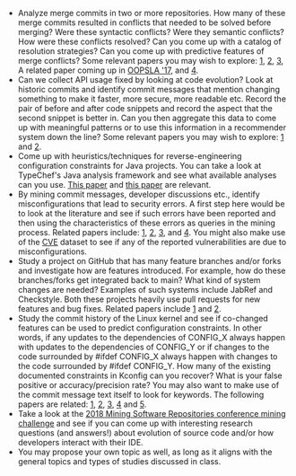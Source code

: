 * Analyze merge commits in two or more repositories. How many of these merge commits resulted in conflicts that needed to be solved before merging? Were these syntactic conflicts? Were they semantic conflicts? How were these conflicts resolved? Can you come up with a catalog of resolution strategies? Can you come up with predictive features of merge conflicts? Some relevant papers you may wish to explore: [1](http://dl.acm.org/citation.cfm?id=2819164), [2](http://ieeexplore.ieee.org/abstract/document/7321191/), [3](http://dl.acm.org/citation.cfm?id=2025139), A related paper coming up in [OOPSLA '17](http://2017.splashcon.org/track/splash-2017-OOPSLA), and [4](https://www.infosun.fim.uni-passau.de/publications/docs/LSA+17ase.pdf).
* Can we collect API usage fixed by looking at code evolution? Look at historic commits and identify commit messages that mention changing something to make it faster, more secure, more readable etc.
Record the pair of before and after code snippets and record the aspect that the second snippet is better in. Can you then aggregate this data to come up with meaningful patterns or to use this information in a recommender system down the line? Some relevant papers you may wish to explore: [1](http://maveric0.uwaterloo.ca/~migod/papers/2009/icpc09-abram.pdf) and [2](https://www.researchgate.net/profile/Christian_Bird/publication/221560341_The_Missing_Links_Bugs_and_Bug-fix_Commits/links/004635142b205c9132000000.pdf).
* Come up with heuristics/techniques for reverse-engineering configuration constraints for Java projects. You can take a look at TypeChef's Java analysis framework and see what available analyses can you use. [This paper](http://dl.acm.org/citation.cfm?id=2643001) and [this paper](http://dl.acm.org/citation.cfm?id=2568283) are relevant.
* By mining commit messages, developer discussions etc., identify misconfigurations that lead to security errors. A first step here would be to look at the literature and see if such errors have been reported and then using the characteristics of these errors as queries in the mining process.  Related papers include: [1](http://dl.acm.org/citation.cfm?id=1882308), [2](https://suif.stanford.edu/papers/fse05.pdf), [3](http://ieeexplore.ieee.org/abstract/document/5463340/), and [4](http://dl.acm.org/citation.cfm?id=2043572). You might also make use of the [CVE](https://cve.mitre.org/) dataset to see if any of the reported vulnerabilities are due to misconfigurations.
* Study a project on GitHub that has many feature branches and/or forks and investigate how are features introduced. For example, how do these branches/forks get integrated back to main? What kind of system changes are needed? Examples of such systems include JabRef and Checkstyle. Both these projects heavily use pull requests for new features and bug fixes. Related papers include [1](http://ieeexplore.ieee.org/abstract/document/7332461/) and [2](https://hal.inria.fr/hal-01519079/document).
* Study the commit history of the Linux kernel and see if co-changed features can be used to predict configuration constraints. In other words, if any updates to the dependencies of CONFIG_X always happen with updates to the dependencies of CONFIG_Y or if changes to the code surrounded by #ifdef CONFIG_X always happen with changes to the code surrounded by #ifdef CONFIG_Y. How many of the existing documented constraints in Kconfig can you recover? What is your false positive or accuracy/precision rate? You may also want to make use of the commit message text itself to look for keywords. The following papers are related: [1](http://dl.acm.org/citation.cfm?id=2568283), [2](http://dl.acm.org/citation.cfm?id=2487112), [3](http://www.st.uni-trier.de/~diehl/pubs/icse04.pdf), [4](http://dl.acm.org/citation.cfm?id=2491628) and [5](http://dl.acm.org/citation.cfm?id=1138001).
* Take a look at the [2018 Mining Software Repositories conference mining challenge](http://conf.researchr.org/home/msr-2018) and see if you can come up with interesting research questions (and answers!) about evolution of source code and/or how developers interact with their IDE.
* You may propose your own topic as well, as long as it aligns with the general topics and types of studies discussed in class. 